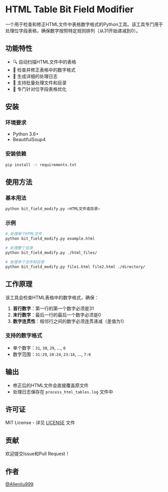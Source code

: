# HTML Table Bit Field Modifier

一个用于检查和修正HTML文件中表格数字格式的Python工具。该工具专门用于处理位字段表格，确保数字按照特定规则排列（从31开始递减到0）。

## 功能特性

- 🔍 自动扫描HTML文件中的表格
- 🔧 检查并修正表格中的数字格式
- 📝 生成详细的处理日志
- 📁 支持批量处理文件和目录
- 🎯 专门针对位字段表格优化

## 安装

### 环境要求

- Python 3.6+
- BeautifulSoup4

### 安装依赖

```bash
pip install -r requirements.txt
```

## 使用方法

### 基本用法

```bash
python bit_field_modify.py <HTML文件或目录>
```

### 示例

```bash
# 处理单个HTML文件
python bit_field_modify.py example.html

# 处理整个目录
python bit_field_modify.py ./html_files/

# 处理多个文件和目录
python bit_field_modify.py file1.html file2.html ./directory/
```

## 工作原理

该工具会检查HTML表格中的数字格式，确保：

1. **首行数字**：第一行的第一个数字必须是31
2. **末行数字**：最后一行的最后一个数字必须是0
3. **数字连贯性**：相邻行之间的数字必须连贯递减（差值为1）

### 支持的数字格式

- 单个数字：`31`, `30`, `29`, ..., `0`
- 数字范围：`31:29`, `28:24`, `23:16`, ..., `7:0`

## 输出

- 修正后的HTML文件会直接覆盖原文件
- 处理日志保存在 `process_html_tables.log` 文件中

## 许可证

MIT License - 详见 [LICENSE](LICENSE) 文件

## 贡献

欢迎提交Issue和Pull Request！

## 作者

[@Allenliu999](https://github.com/Allenliu999)